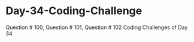 # Day-34-Coding-Challenge
Question # 100, Question # 101, Question # 102 Coding Challenges of Day 34
